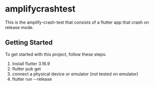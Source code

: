 # amplifycrashtest

This is the amplify-crash-test that consists of a flutter app that crash on release mode.

## Getting Started

To get started with this project, follow these steps:

1. Install flutter 3.16.9
2. flutter pub get
3. connect a physical device or emulator (not tested on emulator)
4. flutter run --release